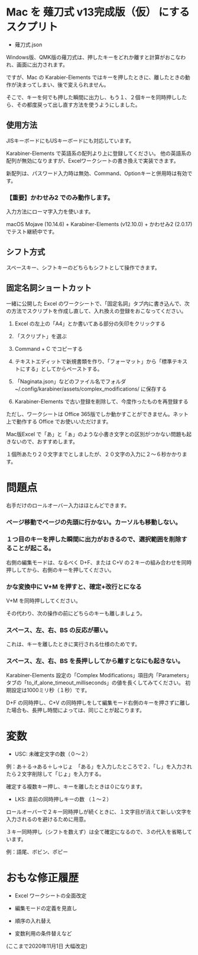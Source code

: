 # Mac を 薙刀式 v13完成版（仮） にするスクプリト

* 薙刀式.json

Windows版、QMK版の薙刀式は、押したキーをどれか離すと計算がおこなわれ、画面に出力されます。

ですが、Mac の Karabier-Elements ではキーを押したときに、離したときの動作が決まってしまい、後で変えられません。

そこで、キーを何でも押した瞬間に出力し、もう１、２個キーを同時押ししたら、その都度戻って出し直す方法を使うようにしました。

## 使用方法

JISキーボードにもUSキーボードにも対応しています。

Karabiner-Elements で英語系の配列より上に登録してください。
他の英語系の配列が無効になりますが、Excelワークシートの書き換えで実装できます。

新配列は、パスワード入力時は無効、Command、Optionキーと併用時は有効です。

### 【重要】かわせみ2 でのみ動作します。

入力方法にローマ字入力を使います。

macOS Mojave (10.14.6) + Karabiner-Elements (v12.10.0) + かわせみ2 (2.0.17) でテスト継続中です。

## シフト方式

スペースキー、シフトキーのどちらもシフトとして操作できます。

## 固定名詞ショートカット

一緒に公開した Excel のワークシートで、「固定名詞」タブ内に書き込んで、次の方法でスクリプトを作成し直して、入れ換えの登録をおこなってください。

1. Excel の左上の「A4」とか書いてある部分の矢印をクリックする

2. 「スクリプト」を選ぶ

3. Command + C でコピーする

4. テキストエディットで新規書類を作り、「フォーマット」から「標準テキストにする」としてからペーストする。

5. 「Naginata.json」などのファイル名でフォルダ ~/.config/karabiner/assets/complex_modifications/ に保存する

6. Karabiner-Elements で古い登録を削除して、今度作ったものを再登録する

ただし、ワークシートは Office 365版でしか動かすことができません。ネット上で動作する Office でお使いいただけます。

Mac版Excel で「あ」と「ぁ」のような小書き文字との区別がつかない問題も起きないので、おすすめします。

１個所あたり２０文字までとしましたが、２０文字の入力に２〜６秒かかります。

# 問題点

右手だけのロールオーバー入力はほとんどできます。

### ページ移動でページの先頭に行かない。カーソルも移動しない。

### １つ目のキーを押した瞬間に出力がおきるので、選択範囲を削除することが起こる。

右側の編集モードは、なるべく D+F、または C+V の２キーの組み合わせを同時押ししてから、右側のキーを押してください。

### かな変換中に V+M を押すと、確定+改行とになる

V+M を同時押ししてください。

その代わり、次の操作の前にどちらのキーも離しましょう。

### スペース、左、右、BS の反応が悪い。

これは、キーを離したときに実行される仕様のためです。

### スペース、左、右、BS を長押ししてから離すとなにも起きない。

Karabiner-Elements 設定の「Complex Modifications」項目内「Parameters」タブの「to_if_alone_timeout_milliseconds」の値を長くしてみてください。
初期設定は1000ミリ秒（１秒）です。

D+F の同時押し、C+V の同時押しをして編集モード右側のキーを押さずに離した場合も、長押し時間によっては、同じことが起こります。

# 変数

* USC: 未確定文字の数（０〜２）

例：あ＋る→ある＋し→じょ　「ある」を入力したところで２、「し」を入力されたら２文字削除して「じょ」を入力する。

確定する複数キー押し、キーを離したときは０になります。

* LKS: 直前の同時押しキーの数 （１〜２）

ロールオーバーで２キー同時押しが続くときに、１文字目が消えて新しい文字を入力されるのを避けるために用意。

３キー同時押し（シフトを数えず）は全て確定になるので、３の代入を省略しています。

例：語尾、ボビン、ポピー

# おもな修正履歴

* Excel ワークシートの全面改定

* 編集モードの定義を見直し

* 順序の入れ替え

* 変数利用の条件替えなど

(ここまで2020年11月1日 大幅改定)
